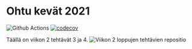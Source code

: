# Ohtu kevät 2021

![Github Actions](https://github.com/AnttiVainikka/ohtu-2021-viikko1/workflows/CI/badge.svg)
[![codecov](https://codecov.io/gh/AnttiVainikka/ohtu-2021-viikko1/branch/main/graph/badge.svg?token=VYZRW44I6K)](https://codecov.io/gh/AnttiVainikka/ohtu-2021-viikko1)

Täällä on viikon 2 tehtävät 3 ja 4.
![Viikon 2 loppujen tehtävien repositio](https://github.com/AnttiVainikka/ohjelmistotuotanto)
